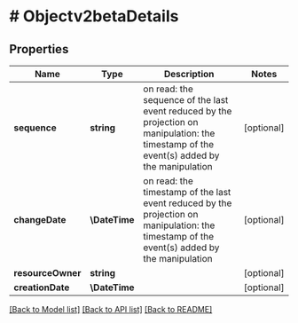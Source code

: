 # # Objectv2betaDetails

## Properties

Name | Type | Description | Notes
------------ | ------------- | ------------- | -------------
**sequence** | **string** | on read: the sequence of the last event reduced by the projection  on manipulation: the timestamp of the event(s) added by the manipulation | [optional]
**changeDate** | **\DateTime** | on read: the timestamp of the last event reduced by the projection  on manipulation: the timestamp of the event(s) added by the manipulation | [optional]
**resourceOwner** | **string** |  | [optional]
**creationDate** | **\DateTime** |  | [optional]

[[Back to Model list]](../../README.md#models) [[Back to API list]](../../README.md#endpoints) [[Back to README]](../../README.md)
